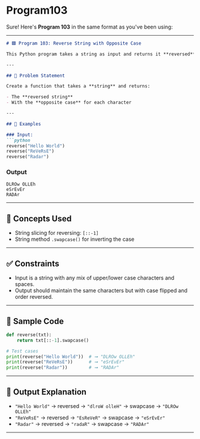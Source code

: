 # Program103
Sure! Here's **Program 103** in the same format as you've been using:

---

```markdown
# 🟩 Program 103: Reverse String with Opposite Case

This Python program takes a string as input and returns it **reversed**, with each character’s case **inverted** (uppercase to lowercase and vice versa).

---

## 📌 Problem Statement

Create a function that takes a **string** and returns:

- The **reversed string**
- With the **opposite case** for each character

---

## 🧪 Examples

### Input:
```python
reverse("Hello World")
reverse("ReVeRsE")
reverse("Radar")
```

### Output

```
DLROw OLLEh
eSrEvEr
RADAr
```

---

## 🧠 Concepts Used

- String slicing for reversing: `[::-1]`
- String method `.swapcase()` for inverting the case

---

## ✅ Constraints

- Input is a string with any mix of upper/lower case characters and spaces.
- Output should maintain the same characters but with case flipped and order reversed.

---

## 🧪 Sample Code

```python
def reverse(txt):
    return txt[::-1].swapcase()

# Test cases
print(reverse("Hello World"))  # ➞ "DLROw OLLEh"
print(reverse("ReVeRsE"))      # ➞ "eSrEvEr"
print(reverse("Radar"))        # ➞ "RADAr"
```

---

## 🎯 Output Explanation

- `"Hello World"` → reversed → `"dlroW olleH"` → swapcase → `"DLROw OLLEh"`
- `"ReVeRsE"` → reversed → `"EsReVeR"` → swapcase → `"eSrEvEr"`
- `"Radar"` → reversed → `"radaR"` → swapcase → `"RADAr"`

---
